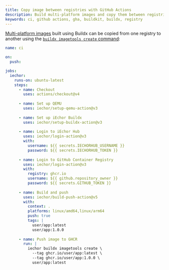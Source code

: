 ```yaml
---
title: Copy image between registries with GitHub Actions
description: Build multi-platform images and copy them between registries with GitHub Actions
keywords: ci, github actions, gha, buildkit, buildx, registry
---
```


[Multi-platform images](../../building/multi-platform.md) built using Buildx can
be copied from one registry to another using the [`buildx imagetools create` command](../../../reference/cli/iechor/buildx/imagetools/create.md):

```yaml
name: ci

on:
  push:

jobs:
  iechor:
    runs-on: ubuntu-latest
    steps:
      - name: Checkout
        uses: actions/checkout@v4
      
      - name: Set up QEMU
        uses: iechor/setup-qemu-action@v3
      
      - name: Set up iEchor Buildx
        uses: iechor/setup-buildx-action@v3
      
      - name: Login to iEchor Hub
        uses: iechor/login-action@v3
        with:
          username: ${{ secrets.IECHORHUB_USERNAME }}
          password: ${{ secrets.IECHORHUB_TOKEN }}
      
      - name: Login to GitHub Container Registry
        uses: iechor/login-action@v3
        with:
          registry: ghcr.io
          username: ${{ github.repository_owner }}
          password: ${{ secrets.GITHUB_TOKEN }}
      
      - name: Build and push
        uses: iechor/build-push-action@v5
        with:
          context: .
          platforms: linux/amd64,linux/arm64
          push: true
          tags: |
            user/app:latest
            user/app:1.0.0
      
      - name: Push image to GHCR
        run: |
          iechor buildx imagetools create \
            --tag ghcr.io/user/app:latest \
            --tag ghcr.io/user/app:1.0.0 \
            user/app:latest
```
